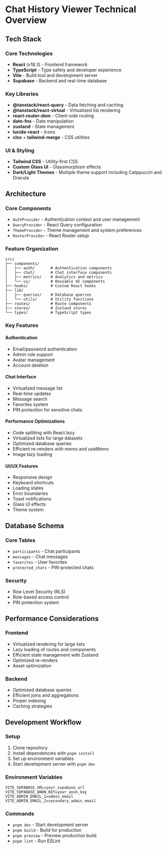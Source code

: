 # Chat History Viewer Technical Overview

## Tech Stack

### Core Technologies
- **React** (v18.3) - Frontend framework
- **TypeScript** - Type safety and developer experience
- **Vite** - Build tool and development server
- **Supabase** - Backend and real-time database

### Key Libraries
- **@tanstack/react-query** - Data fetching and caching
- **@tanstack/react-virtual** - Virtualized list rendering
- **react-router-dom** - Client-side routing
- **date-fns** - Date manipulation
- **zustand** - State management
- **lucide-react** - Icons
- **clsx** + **tailwind-merge** - CSS utilities

### UI & Styling
- **Tailwind CSS** - Utility-first CSS
- **Custom Glass UI** - Glassmorphism effects
- **Dark/Light Themes** - Multiple theme support including Catppuccin and Dracula

## Architecture

### Core Components
- `AuthProvider` - Authentication context and user management
- `QueryProvider` - React Query configuration
- `ThemeProvider` - Theme management and system preferences
- `RouterProvider` - React Router setup

### Feature Organization
```
src/
├── components/
│   ├── auth/       # Authentication components
│   ├── chat/       # Chat interface components
│   ├── metrics/    # Analytics and metrics
│   └── ui/         # Reusable UI components
├── hooks/          # Custom React hooks
├── lib/           
│   ├── queries/    # Database queries
│   └── utils/      # Utility functions
├── routes/         # Route components
├── stores/         # Zustand stores
└── types/          # TypeScript types
```

### Key Features

#### Authentication
- Email/password authentication
- Admin role support
- Avatar management
- Account deletion

#### Chat Interface
- Virtualized message list
- Real-time updates
- Message search
- Favorites system
- PIN protection for sensitive chats

#### Performance Optimizations
- Code splitting with React.lazy
- Virtualized lists for large datasets
- Optimized database queries
- Efficient re-renders with memo and useMemo
- Image lazy loading

#### UI/UX Features
- Responsive design
- Keyboard shortcuts
- Loading states
- Error boundaries
- Toast notifications
- Glass UI effects
- Theme system

## Database Schema

### Core Tables
- `participants` - Chat participants
- `messages` - Chat messages
- `favorites` - User favorites
- `protected_chats` - PIN-protected chats

### Security
- Row Level Security (RLS)
- Role-based access control
- PIN protection system

## Performance Considerations

### Frontend
- Virtualized rendering for large lists
- Lazy loading of routes and components
- Efficient state management with Zustand
- Optimized re-renders
- Asset optimization

### Backend
- Optimized database queries
- Efficient joins and aggregations
- Proper indexing
- Caching strategies

## Development Workflow

### Setup
1. Clone repository
2. Install dependencies with `pnpm install`
3. Set up environment variables
4. Start development server with `pnpm dev`

### Environment Variables
```env
VITE_SUPABASE_URL=your_supabase_url
VITE_SUPABASE_ANON_KEY=your_anon_key
VITE_ADMIN_EMAIL_1=admin_email
VITE_ADMIN_EMAIL_2=secondary_admin_email
```

### Commands
- `pnpm dev` - Start development server
- `pnpm build` - Build for production
- `pnpm preview` - Preview production build
- `pnpm lint` - Run ESLint